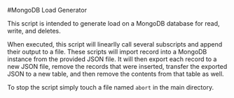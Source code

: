 #MongoDB Load Generator


This script is intended to generate load on a MongoDB database for read, write, and deletes. 

When executed, this script will linearlly call several subscripts and append their output to a file. These scripts will import record into a MongoDB instance from the provided JSON file. It will then export each record to a new JSON file, remove the records that were inserted, transfer the exported JSON to a new table, and then remove the contents from that table as well. 

To stop the script simply touch a file named `abort` in the main directory.
